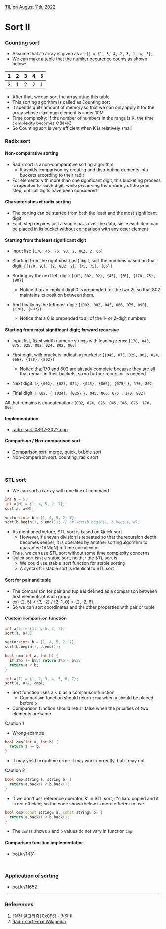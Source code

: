 [TIL on August 11th, 2022](../../TIL/2022/08/08-11-2022.md)
# **Sort II**

### Counting sort
- Assume that an array is given as `arr[] = {1, 5, 4, 2, 3, 1, 4, 3};`
- We can make a table that the number occurence counts as shown below:

 | 1 | 2 | 3 | 4 | 5 |
 |---|---|---|---|---|
 | 2 | 1 | 2 | 2 | 1 |

- After that, we can sort the array using this table
- This sorting algorithm is called as Counting sort
- It spends quite amount of memory so that we can only apply it for the array whose maximum element is under 10M
- Time complexity: if the number of numbers in the range is K, the time complexity becomes O(N+K)
- So Counting sort is very efficient when K is relatively small

### Radix sort
#### Non-comparative sorting
- Radix sort is a non-comparative sorting algorithm
  * It avoids comparison by creating and distributing elements into buckets according to their radix
- For elements with more than one significant digit, this bucketing process is repeated for each digit, while preserving the ordering of the prior step, until all digits have been considered

#### Characteristics of radix sorting
- The sorting can be started from both the least and the most significant digit
- Each step requires just a single pass over the data, since each item can be placed in its bucket without comparison with any other element

#### Starting from the least significant digit
- Input list: `[170, 45, 75, 90, 2, 802, 2, 66]`
- Starting from the rightmost (last) digit, sort the numbers based on that digit:
`[{170, 90}, {2, 802, 2}, {45, 75}, {66}]`

- Sorting by the next left digit:
`[{02, 802, 02}, {45}, {66}, {170, 75}, {90}]`
  * Notice that an implicit digit 0 is prepended for the two 2s so that 802 maintains its position between them.

- And finally by the leftmost digit:
`[{002, 002, 045, 066, 075, 090}, {170}, {802}]`
  * Notice that a 0 is prepended to all of the 1- or 2-digit numbers

#### Starting from most significant digit; forward recursive
- Input list, fixed width numeric strings with leading zeros:
`[170, 045, 075, 025, 002, 024, 802, 066]`

- First digit, with brackets indicating buckets:
`[{045, 075, 025, 002, 024, 066}, {170}, {802}]`
  * Notice that 170 and 802 are already complete because they are all that remain in their buckets, so no further recursion is needed

- Next digit:
`[{ {002}, {025, 024}, {045}, {066}, {075} }, 170, 802]`

- Final digit:
`[ 002, { {024}, {025} }, 045, 066, 075 , 170, 802]`

All that remains is concatenation:
`[002, 024, 025, 045, 066, 075, 170, 802]`

#### Implementation
- [radix-sort-08-12-2022.cpp](./radix-sort-08-12-2022.cpp)

#### Comparison / Non-comparison sort
- Comparison sort: merge, quick, bubble sort
- Non-comparison sort: counting, radix sort

<br>

### STL sort
- We can sort an array with one line of command
```cpp
int N = 5;
int a[N] = {1, 4, 5, 2, 7};
sort(a, a+N);

vector<int> b = {1, 4, 5, 2, 7};
sort(b.begin(), b.end()); // or sort(b.begin(), b.begin()+N);
```

- As mentioned before, STL sort is based on Quick sort
  * However, if uneven division is repeated so that the recursion depth becomes deeper, it is operated by another sorting algorithm to guarantee O(NlgN) of time complexity
- Thus, we can use STL sort without some time complexity concerns
- Quick sort isn't a stable sort, neither the STL sort is
  * We could use stable_sort function for stable sorting
  * A syntax for stable sort is identical to STL sort

#### Sort for pair and tuple
- The comparison for pair and tuple is defined as a comparison between first elements of each group
- ex) {2, 5} < {3, -2} / {2, 1, 0} > {2, -2, 6}
- So we can sort coordinates and the other properties with pair or tuple

#### Custom comparison function
```cpp
int a[5] = {1, 4, 5, 2, 7};
sort(a, a+5);

vector<int> b = {1, 4, 5, 2, 7};
sort(b.begin(), b.end());

bool cmp(int a, int b) {
  if(a%5 != b%5) return a%5 < b%5;
  return a < b;
}

int a[7] = {1, 2, 3, 4, 5, 6, 7};
sort(a, a+7, cmp);
```
- Sort function uses a < b as a comparison function
  * Comparison function should return `true` when `a` should be placed before `b`
- Comparison function should return false when the priorities of two elements are same

Caution 1
- Wrong example
```cpp
bool cmp(int a, int b) {
  return a >= b;
}
```
- It may yield to runtime error: it may work correctly, but it may not

Caution 2
```cpp
bool cmp(string a, string b) {
  return a.back() < b.back();
}
```
- If we don't use reference operator '&' in STL sort, it's hard copied and it is not efficient; so the code shown below is more efficient to use
```cpp
bool cmp(const string& a, const string& b) {
  return a.back() < b.back();
}
```
- The `const` shows `a` and `b` values do not vary in function `cmp`

#### Comparison function implementation
- [boj.kr/1431](../../Problem%20Solving/boj/Sorting/1431-08-13-2022.cpp)

<br>

### Application of sorting
- [boj.kr/11652](../../Problem%20Solving/boj/Sorting/11652-08-13-2022.cpp)

___

### References
1. [[실전 알고리즘] 0x0F강 - 정렬 II](https://blog.encrypted.gg/966)
2. [Radix sort From Wikipedia](https://en.wikipedia.org/wiki/Radix_sort)